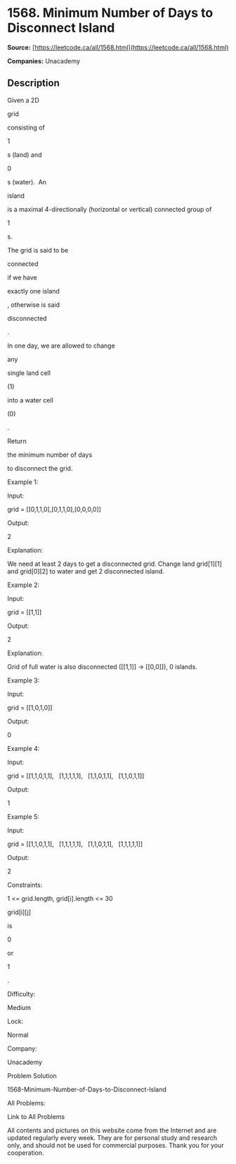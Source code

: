 # 1568. Minimum Number of Days to Disconnect Island

**Source:** [https://leetcode.ca/all/1568.html](https://leetcode.ca/all/1568.html)

**Companies:** Unacademy

## Description

Given a 2D

grid

consisting of

1

s (land) and

0

s (water).  An

island

is a maximal 4-directionally
            (horizontal or vertical) connected group of

1

s.

The grid is said to be

connected

if we have

exactly one island

,
                otherwise is said

disconnected

.

In one day, we are allowed to change

any

single land cell

(1)

into a water cell

(0)

.

Return

the minimum number of days

to disconnect the grid.

Example 1:

Input:

grid = [[0,1,1,0],[0,1,1,0],[0,0,0,0]]

Output:

2

Explanation:

We need at least 2 days to get a disconnected grid.
Change land grid[1][1] and grid[0][2] to water and get 2 disconnected island.

Example 2:

Input:

grid = [[1,1]]

Output:

2

Explanation:

Grid of full water is also disconnected ([[1,1]] -> [[0,0]]), 0 islands.

Example 3:

Input:

grid = [[1,0,1,0]]

Output:

0

Example 4:

Input:

grid = [[1,1,0,1,1],
               [1,1,1,1,1],
               [1,1,0,1,1],
               [1,1,0,1,1]]

Output:

1

Example 5:

Input:

grid = [[1,1,0,1,1],
               [1,1,1,1,1],
               [1,1,0,1,1],
               [1,1,1,1,1]]

Output:

2

Constraints:

1 <= grid.length, grid[i].length <= 30

grid[i][j]

is

0

or

1

.

Difficulty:

Medium

Lock:

Normal

Company:

Unacademy

Problem Solution

1568-Minimum-Number-of-Days-to-Disconnect-Island

All Problems:

Link to All Problems

All contents and pictures on this website come from the Internet and are updated regularly every week. They are for personal study and research only, and should not be used for commercial purposes. Thank you for your cooperation.

